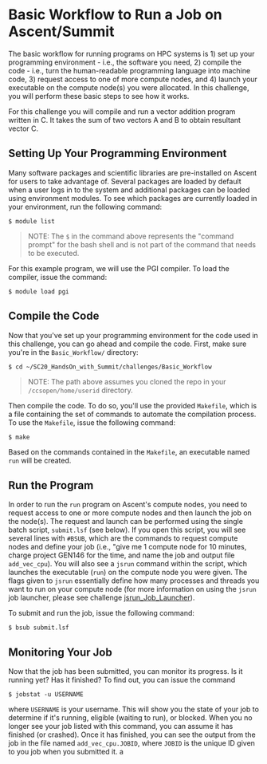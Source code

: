 # Basic Workflow to Run a Job on Ascent/Summit

The basic workflow for running programs on HPC systems is 1) set up your programming environment - i.e., the software you need, 2) compile the code - i.e., turn the human-readable programming language into machine code, 3) request access to one of more compute nodes, and 4) launch your executable on the compute node(s) you were allocated. In this challenge, you will perform these basic steps to see how it works.

For this challenge you will compile and run a vector addition program written in C. It takes the sum of two vectors A and B to obtain resultant vector C. 


## Setting Up Your Programming Environment
Many software packages and scientific libraries are pre-installed on Ascent for users to take advantage of. Several packages are loaded by default when a user logs in to the system and additional packages can be loaded using environment modules. To see which packages are currently loaded in your environment, run the following command:

```
$ module list
``` 

> NOTE: The `$` in the command above represents the "command prompt" for the bash shell and is not part of the command that needs to be executed.

For this example program, we will use the PGI compiler. To load the compiler, issue the command:

```
$ module load pgi
```

## Compile the Code

Now that you've set up your programming environment for the code used in this challenge, you can go ahead and compile the code. First, make sure you're in the `Basic_Workflow/` directory:

```
$ cd ~/SC20_HandsOn_with_Summit/challenges/Basic_Workflow
```

> NOTE: The path above assumes you cloned the repo in your `/ccsopen/home/userid` directory.

Then compile the code. To do so, you'll use the provided `Makefile`, which is a file containing the set of commands to automate the compilation process. To use the `Makefile`, issue the following command:

```
$ make
```

Based on the commands contained in the `Makefile`, an executable named `run` will be created.

## Run the Program

In order to run the `run` program on Ascent's compute nodes, you need to request access to one or more compute nodes and then launch the job on the node(s). The request and launch can be performed using the single batch script, `submit.lsf` (see below). If you open this script, you will see several lines with `#BSUB`, which are the commands to request compute nodes and define your job (i.e., "give me 1 compute node for 10 minutes, charge project GEN146 for the time, and name the job and output file `add_vec_cpu`). You will also see a `jsrun` command within the script, which launches the executable (`run`) on the compute node you were given. The flags given to `jsrun` essentially define how many processes and threads you want to run on your compute node (for more information on using the `jsrun` job launcher, please see challenge [jsrun\_Job\_Launcher](jsrun_Job_Launcher)).

To submit and run the job, issue the following command:

```
$ bsub submit.lsf
```

## Monitoring Your Job

Now that the job has been submitted, you can monitor its progress. Is it running yet? Has it finished? To find out, you can issue the command 

```
$ jobstat -u USERNAME
```

where `USERNAME` is your username. This will show you the state of your job to determine if it's running, eligible (waiting to run), or blocked. When you no longer see your job listed with this command, you can assume it has finished (or crashed). Once it has finished, you can see the output from the job in the file named `add_vec_cpu.JOBID`, where `JOBID` is the unique ID given to you job when you submitted it.
a
